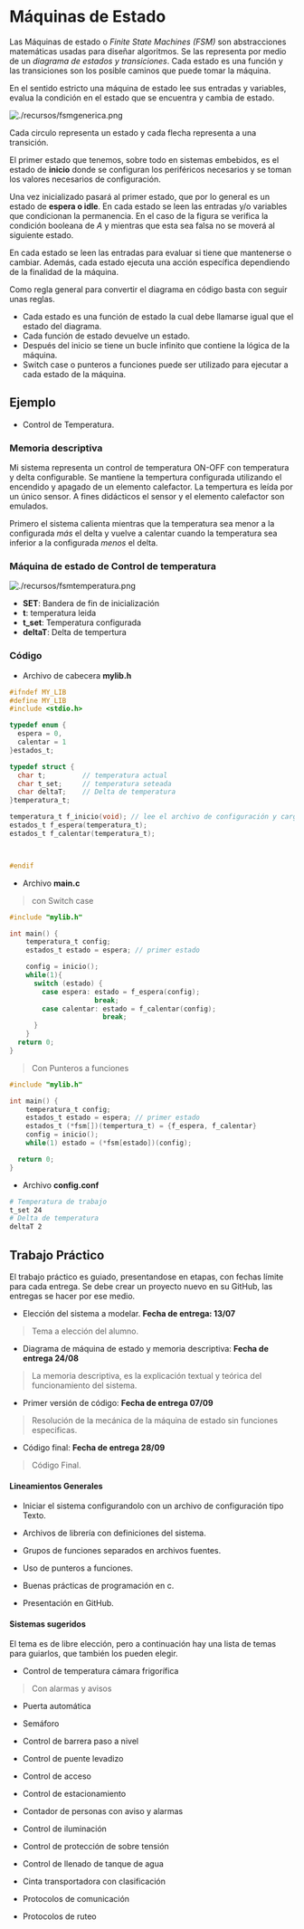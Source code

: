 # Máquinas de Estado

Las Máquinas de estado o *Finite State Machines (FSM)* son abstracciones matemáticas usadas para diseñar algoritmos.
Se las representa por medio de un *diagrama de estados y transiciones*. Cada estado es una función y las transiciones son los posible caminos que puede tomar la máquina.

En el sentido estricto una máquina de estado lee sus entradas y variables, evalua la condición en el estado que se encuentra y cambia de estado.

![./recursos/fsmgenerica.png](https://github.com/DamRCorba/Informatica2_2_12/blob/main/Clase12/recursos/fsmgenerica.png)

Cada circulo representa un estado y cada flecha representa a una transición.

El primer estado que tenemos, sobre todo en sistemas embebidos, es el estado de __inicio__ donde se configuran los periféricos necesarios y se toman los valores necesarios de configuración.

Una vez inicializado pasará al primer estado, que por lo general es un estado de __espera o idle__. En cada estado se leen las entradas y/o variables que condicionan la permanencia. En el caso de la figura se  verifica la condición booleana de *A* y mientras que esta sea falsa no se moverá al siguiente estado.

En cada estado se leen las entradas para evaluar si tiene que mantenerse o cambiar. Además, cada estado ejecuta una acción específica dependiendo de la finalidad de la máquina.

Como regla general para convertir el diagrama en código basta con seguir unas reglas.

- Cada estado es una función de estado la cual debe llamarse igual que el estado del diagrama.
- Cada función de estado devuelve un estado.
- Después del inicio se tiene un bucle infinito que contiene la lógica de la máquina.
- Switch case o punteros a funciones puede ser utilizado para ejecutar a cada estado de la máquina.

## Ejemplo

- Control de Temperatura.

### Memoria descriptiva
Mi sistema representa un control de temperatura ON-OFF con temperatura y delta configurable. Se mantiene la tempertura configurada utilizando el encendido y apagado de un elemento calefactor. La tempertura es leída por un único sensor. A fines didácticos el sensor y el elemento calefactor son emulados.

Primero el sistema calienta mientras que la temperatura sea menor a la configurada *más* el delta y vuelve a calentar cuando la temperatura sea inferior a la configurada *menos* el delta.

### Máquina de estado de Control de temperatura

 ![./recursos/fsmtemperatura.png](https://github.com/DamRCorba/Informatica2_2_12/blob/main/Clase12/recursos/fsmtemperatura.png)

 - __SET__: Bandera de fin de inicialización
 - __t__: temperatura leida
 - __t_set__: Temperatura configurada
 - __deltaT__: Delta de tempertura

### Código

- Archivo de cabecera __mylib.h__

```c
#ifndef MY_LIB
#define MY_LIB
#include <stdio.h>

typedef enum {
  espera = 0,
  calentar = 1
}estados_t;

typedef struct {
  char t;         // temperatura actual
  char t_set;     // temperatura seteada
  char deltaT;    // Delta de temperatura
}temperatura_t;

temperatura_t f_inicio(void); // lee el archivo de configuración y carga las variables.
estados_t f_espera(temperatura_t);
estados_t f_calentar(temperatura_t);



#endif

```

- Archivo __main.c__
> con Switch case

```c
#include "mylib.h"

int main() {
    temperatura_t config;
    estados_t estado = espera; // primer estado

    config = inicio();
    while(1){
      switch (estado) {
        case espera: estado = f_espera(config);
                     break;
        case calentar: estado = f_calentar(config);
                       break;
      }
    }
  return 0;
}

```
 > Con Punteros a funciones

 ```c
 #include "mylib.h"

 int main() {
     temperatura_t config;
     estados_t estado = espera; // primer estado
     estados_t (*fsm[])(tempertura_t) = {f_espera, f_calentar}
     config = inicio();
     while(1) estado = (*fsm[estado])(config);

   return 0;
 }

 ```
- Archivo __config.conf__

```bash
# Temperatura de trabajo
t_set 24
# Delta de temperatura
deltaT 2
```

## Trabajo Práctico

El trabajo práctico es guiado, presentandose en etapas, con fechas límite para cada entrega.
Se debe crear un proyecto nuevo en su GitHub, las entregas se hacer por ese medio.

- Elección del sistema a modelar. __Fecha de entrega: 13/07__
> Tema a elección del alumno.

- Diagrama de máquina de estado y memoria descriptiva: __Fecha de entrega 24/08__
> La memoria descriptiva, es la explicación textual y teórica del funcionamiento del sistema.

- Primer versión de código: __Fecha de entrega 07/09__
> Resolución de la mecánica de la máquina de estado sin funciones especificas.

- Código final: __Fecha de entrega 28/09__
> Código Final.

#### Lineamientos Generales

- Iniciar el sistema configurandolo con un archivo de configuración tipo Texto.

- Archivos de librería con definiciones del sistema.

- Grupos de funciones separados en archivos fuentes.

- Uso de punteros a funciones.

- Buenas prácticas de programación en c.

- Presentación en GitHub.

#### Sistemas sugeridos

El tema es de libre elección, pero a continuación hay una lista de temas para guiarlos, que también los pueden elegir.

- Control de temperatura cámara frigorífica
> Con alarmas y avisos

- Puerta automática

- Semáforo

- Control de barrera paso a nivel

- Control de puente levadizo

- Control de acceso

- Control de estacionamiento

- Contador de personas con aviso y alarmas

- Control de iluminación

- Control de protección de sobre tensión

- Control de llenado de tanque de agua

- Cinta transportadora con clasificación

- Protocolos de comunicación

- Protocolos de ruteo
